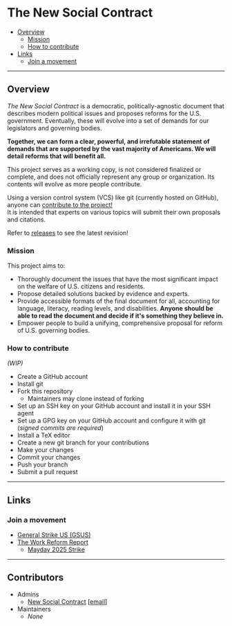 # The New Social Contract
- [Overview](#overview)
  - [Mission](#mission)
  - [How to contribute](#how-to-contribute)
- [Links](#links)
  - [Join a movement](#join-a-movement)
  
---

## Overview

*The New Social Contract* is a democratic, politically-agnostic document that describes modern political issues and proposes reforms for the U.S. government. Eventually, these will evolve into a set of demands for our legislators and governing bodies.  

**Together, we can form a clear, powerful, and irrefutable statement of demands that are supported by the vast majority of Americans. We will detail reforms that will benefit all.**

This project serves as a working copy, is not considered finalized or complete, and does not officially represent any group or organization. Its contents will evolve as more people contribute.

Using a version control system (VCS) like git (currently hosted on GitHub), anyone can [contribute to the project!](#how-to-contribute)  
It is intended that experts on various topics will submit their own proposals and citations.

Refer to [releases](https://github.com/new-social-contract/NSC/releases) to see the latest revision!

### Mission

This project aims to:
- Thoroughly document the issues that have the most significant impact on the welfare of U.S. citizens and residents.
- Propose detailed solutions backed by evidence and experts.
- Provide accessible formats of the final document for all, accounting for language, literacy, reading levels, and disabilities. **Anyone should be able to read the document and decide if it's something they believe in.**
- Empower people to build a unifying, comprehensive proposal for reform of U.S. governing bodies.


### How to contribute
*(WIP)*

- Create a GitHub account
- Install git
- Fork this repository
  - Maintainers may clone instead of forking
- Set up an SSH key on your GitHub account and install it in your SSH agent
- Set up a GPG key on your GitHub account and configure it with git (*signed commits are required*)
- Install a TeX editor
- Create a new git branch for your contributions
- Make your changes
- Commit your changes
- Push your branch
- Submit a pull request

---

## Links
### Join a movement
- [General Strike US (GSUS)](https://generalstrikeus.com/)
- [The Work Reform Report](https://workreform.us/)
  - [Mayday 2025 Strike](https://workreform.us/MAYDAY-2025-STRIKE)

<!--
### Resources

-->
---

## Contributors
- Admins
  - [New Social Contract](https://github.com/new-social-contract) [[email](mailto:newsocialcontract@proton.me)]
- Maintainers
  - *None*
